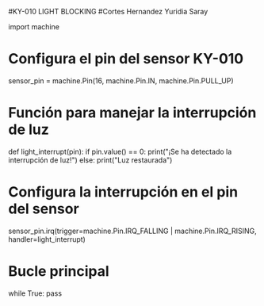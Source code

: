 #KY-010 LIGHT BLOCKING
#Cortes Hernandez Yuridia Saray

import machine

# Configura el pin del sensor KY-010
sensor_pin = machine.Pin(16, machine.Pin.IN, machine.Pin.PULL_UP)

# Función para manejar la interrupción de luz
def light_interrupt(pin):
    if pin.value() == 0:
        print("¡Se ha detectado la interrupción de luz!")
    else:
        print("Luz restaurada")

# Configura la interrupción en el pin del sensor
sensor_pin.irq(trigger=machine.Pin.IRQ_FALLING | machine.Pin.IRQ_RISING, handler=light_interrupt)

# Bucle principal
while True:
    pass
